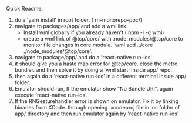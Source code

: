 Quick Readme.
1) do a 'yarn install' in root folder. ( rn-monorepo-poc/)
2) navigate to packages/app/ and add a wml link. 
    - Install wml globally if you already haven't ( npm -i -g wml)
    - create a wml link of @tcp/core/ with .node_modules/@tcp/core to monitor file changes in core module.
        'wml add ../core ./node_modules/@tcp/core'.
3) navigate to package/app/ and do a 'react-native run-ios'
4) it should give you a haste map error for @tcp/core. close the metro bundler. and then solve it by doing a 'wml start' inside app/ repo.
5) then again do a 'react-native run-ios' in a different terminal inside app/ folder.
6) Emulator should run, If the emulator show "No Bundle URl". again execute 'react-native run-ios'.
7) If the RNGesturehandler error is shown on emulator. Fix it by linking binaries from XCode. through opening .xcodeproj file in ios folder of app/ directory and then run emulator again by 'react-native run-ios'

